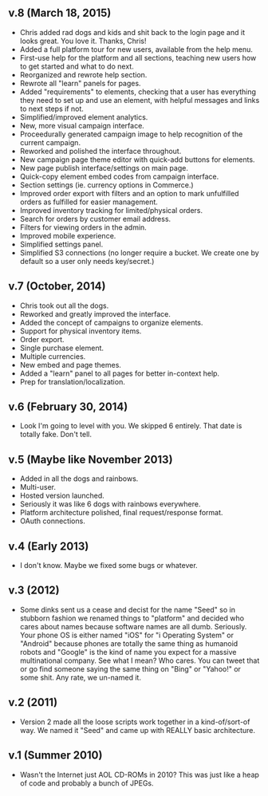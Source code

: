 ## v.8 (March 18, 2015)

  - Chris added rad dogs and kids and shit back to the login page and it
    looks great. You love it. Thanks, Chris!
  - Added a full platform tour for new users, available from the help menu.
  - First-use help for the platform and all sections, teaching new users 
    how to get started and what to do next.
  - Reorganized and rewrote help section.
  - Rewrote all "learn" panels for pages.
  - Added "requirements" to elements, checking that a user has everything
    they need to set up and use an element, with helpful messages and links
    to next steps if not.
  - Simplified/improved element analytics.
  - New, more visual campaign interface.
  - Proceedurally generated campaign image to help recognition of the 
    current campaign.
  - Reworked and polished the interface throughout.
  - New campaign page theme editor with quick-add buttons for elements.
  - New page publish interface/settings on main page.
  - Quick-copy element embed codes from campaign interface.
  - Section settings (ie. currency options in Commerce.)
  - Improved order export with filters and an option to mark unfulfilled 
    orders as fulfilled for easier management.
  - Improved inventory tracking for limited/physical orders.
  - Search for orders by customer email address.
  - Filters for viewing orders in the admin.
  - Improved mobile experience.
  - Simplified settings panel.
  - Simplified S3 connections (no longer require a bucket. We create one by
    default so a user only needs key/secret.)

## v.7 (October, 2014)

  - Chris took out all the dogs.
  - Reworked and greatly improved the interface.
  - Added the concept of campaigns to organize elements.
  - Support for physical inventory items.
  - Order export.
  - Single purchase element.
  - Multiple currencies.
  - New embed and page themes.
  - Added a "learn" panel to all pages for better in-context help.
  - Prep for translation/localization.

## v.6 (February 30, 2014)

  - Look I'm going to level with you. We skipped 6 entirely. That date
    is totally fake. Don't tell.

## v.5 (Maybe like November 2013)

  - Added in all the dogs and rainbows.
  - Multi-user.
  - Hosted version launched.
  - Seriously it was like 6 dogs with rainbows everywhere.
  - Platform architecture polished, final request/response format.
  - OAuth connections.

## v.4 (Early 2013)

  - I don't know. Maybe we fixed some bugs or whatever.

## v.3 (2012)

  - Some dinks sent us a cease and decist for the name "Seed" so in stubborn
    fashion we renamed things to "platform" and decided who cares about names
    because software names are all dumb. Seriously. Your phone OS is either 
    named "iOS" for "i Operating System" or "Android" because phones are 
    totally the same thing as humanoid robots and "Google" is the kind of 
    name you expect for a massive multinational company. See what I mean? 
    Who cares. You can tweet that or go find someone saying the same thing on
    "Bing" or "Yahoo!" or some shit. Any rate, we un-named it.

## v.2 (2011)

  - Version 2 made all the loose scripts work together in a kind-of/sort-of
    way. We named it "Seed" and came up with REALLY basic architecture.

## v.1 (Summer 2010)

  - Wasn't the Internet just AOL CD-ROMs in 2010? This was just like a heap 
    of code and probably a bunch of JPEGs.  